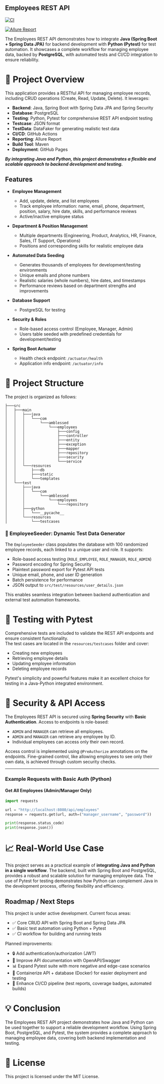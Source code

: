 ## Employees REST API

[![CI](https://github.com/amblessed/employees/actions/workflows/ci.yml/badge.svg?branch=master)](https://github.com/Amblessed/employees/blob/master/.github/workflows/ci.yml)

[![Allure Report](https://img.shields.io/badge/Allure-Report-ED5C5C?logo=allure&logoColor=white)](https://amblessed.github.io/employees/)


The Employees REST API demonstrates how to integrate **Java (Spring Boot + Spring Data JPA)** for backend development with **Python (Pytest)** for test automation. It showcases a complete workflow for managing employee data, backed by **PostgreSQL**, with automated tests and CI/CD integration to ensure reliability.

# 🚀 Project Overview

This application provides a RESTful API for managing employee records, including CRUD operations (Create, Read, Update, Delete). It leverages:

- **Backend**: Java, Spring Boot with Spring Data JPA and Spring Security  
- **Database**: PostgreSQL  
- **Testing**: Python, Pytest for comprehensive REST API endpoint testing
- **Testcase**: JSON format
- **TestData**: DataFaker for generating realistic test data
- **CI/CD**: GitHub Actions
- **Reporting**: Allure Report
- **Build Tool**: Maven
- **Deployment**: GitHub Pages

**_By integrating Java and Python, this project demonstrates a flexible and scalable approach to backend development and testing._**

## Features

- **Employee Management**
    - Add, update, delete, and list employees
    - Track employee information: name, email, phone, department, position, salary, hire date, skills, and performance reviews
    - Active/inactive employee status

- **Department & Position Management**
    - Multiple departments (Engineering, Product, Analytics, HR, Finance, Sales, IT Support, Operations)
    - Positions and corresponding skills for realistic employee data

- **Automated Data Seeding**
    - Generates thousands of employees for development/testing environments
    - Unique emails and phone numbers
    - Realistic salaries (whole numbers), hire dates, and timestamps
    - Performance reviews based on department strengths and improvements

- **Database Support**
    - PostgreSQL for testing

- **Security & Roles**
    - Role-based access control (Employee, Manager, Admin)
    - Users table seeded with predefined credentials for development/testing

- **Spring Boot Actuator**
    - Health check endpoint: `/actuator/health`
    - Application info endpoint: `/actuator/info`


# 📁 Project Structure

The project is organized as follows:
```
├───src
│   ├───main
│   │   ├───java
│   │   │   └───com
│   │   │       └───amblessed
│   │   │           └───employees
│   │   │               ├───config
│   │   │               ├───controller
│   │   │               ├───entity
│   │   │               ├───exception
│   │   │               ├───mapper
│   │   │               ├───repository
│   │   │               ├───security
│   │   │               └───service
│   │   └───resources
│   │       ├───db
│   │       ├───static
│   │       └───templates
│   └───test
│       ├───java
│       │   └───com
│       │       └───amblessed
│       │           └───employees
│       │               └───repository
│       ├───python
│       │   └───__pycache__
│       └───resources
│           └───testcases
```

### 🔧 EmployeeSeeder: Dynamic Test Data Generator

The `EmployeeSeeder` class populates the database with 100 randomized employee records, each linked to a unique user and role. It supports:

- Role-based access testing (`ROLE_EMPLOYEE`, `ROLE_MANAGER`, `ROLE_ADMIN`)
- Password encoding for Spring Security
- Plaintext password export for Pytest API tests
- Unique email, phone, and user ID generation
- Batch persistence for performance
- JSON output to `src/test/resources/user_details.json`

This enables seamless integration between backend authentication and external test automation frameworks.


# 🧪 Testing with Pytest

Comprehensive tests are included to validate the REST API endpoints and ensure consistent functionality.  
The test cases are located in the `resources/testcases` folder and cover:

- Creating new employees
- Retrieving employee details
- Updating employee information
- Deleting employee records

Pytest's simplicity and powerful features make it an excellent choice for testing in a Java-Python integrated environment.

# 🔐 Security & API Access

The Employees REST API is secured using **Spring Security** with **Basic Authentication**. Access to endpoints is role-based:

- `ADMIN` and `MANAGER` can retrieve all employees.
- `ADMIN` and `MANAGER` can retrieve any employee by ID.
- Individual employees can access only their own record.

Access control is implemented using `@PreAuthorize` annotations on the endpoints. Fine-grained control, like allowing employees to see only their own data, is achieved through custom security checks.

---

### Example Requests with Basic Auth (Python)

#### Get All Employees (Admin/Manager Only)
```python
import requests

url = "http://localhost:8080/api/employees"
response = requests.get(url, auth=("manager_username", "password"))

print(response.status_code)
print(response.json())
```


# 📈 Real-World Use Case
This project serves as a practical example of **integrating Java and Python in a single workflow**. The backend, built with Spring Boot and PostgreSQL, provides a robust and scalable solution for managing employee data. The use of Pytest for testing demonstrates how Python can complement Java in the development process, offering flexibility and efficiency.

## Roadmap / Next Steps

This project is under active development. Current focus areas:

- ✅ Core CRUD API with Spring Boot and Spring Data JPA
- ✅ Basic test automation using Python + Pytest
- ✅ CI workflow for building and running tests

Planned improvements:
- 🔒 Add authentication/authorization (JWT)
- 📝 Improve API documentation with OpenAPI/Swagger
- 📊 Expand Pytest suite with more negative and edge-case scenarios
- 🐳 Containerize API + database (Docker) for easier deployment and testing
- 🚀 Enhance CI/CD pipeline (test reports, coverage badges, automated builds)

# 💡 Conclusion
The Employees REST API project demonstrates how Java and Python can be used together to support a reliable development workflow. Using Spring Boot, PostgreSQL, and Pytest, the system provides a complete approach to managing employee data, covering both backend implementation and testing.

# 📄 License
This project is licensed under the MIT License.
